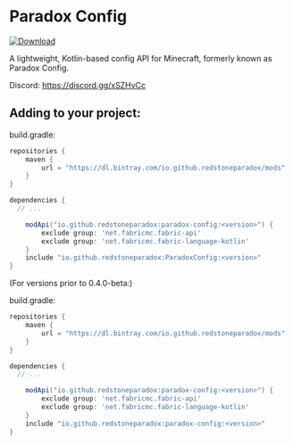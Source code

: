 # Paradox Config

[ ![Download](https://api.bintray.com/packages/redstoneparadox/mods/ParadoxConfig/images/download.svg) ](https://bintray.com/redstoneparadox/mods/ParadoxConfig/_latestVersion)

A lightweight, Kotlin-based config API for Minecraft, formerly known as Paradox Config.

Discord: https://discord.gg/xSZHvCc

## Adding to your project:

build.gradle:
```gradle
repositories {
	maven {
		url = "https://dl.bintray.com/io.github.redstoneparadox/mods"
	}
}

dependencies {
  // ...

	modApi("io.github.redstoneparadox:paradox-config:<version>") {
		exclude group: 'net.fabricmc.fabric-api'
		exclude group: 'net.fabricmc.fabric-language-kotlin'
	}
	include "io.github.redstoneparadox:ParadoxConfig:<version>"
}
```

(For versions prior to 0.4.0-beta:)

build.gradle:
```gradle
repositories {
	maven {
		url = "https://dl.bintray.com/io.github.redstoneparadox/mods"
	}
}

dependencies {
  // ...

	modApi("io.github.redstoneparadox:paradox-config:<version>") {
		exclude group: 'net.fabricmc.fabric-api'
		exclude group: 'net.fabricmc.fabric-language-kotlin'
	}
	include "io.github.redstoneparadox:paradox-config:<version>"
}
```
